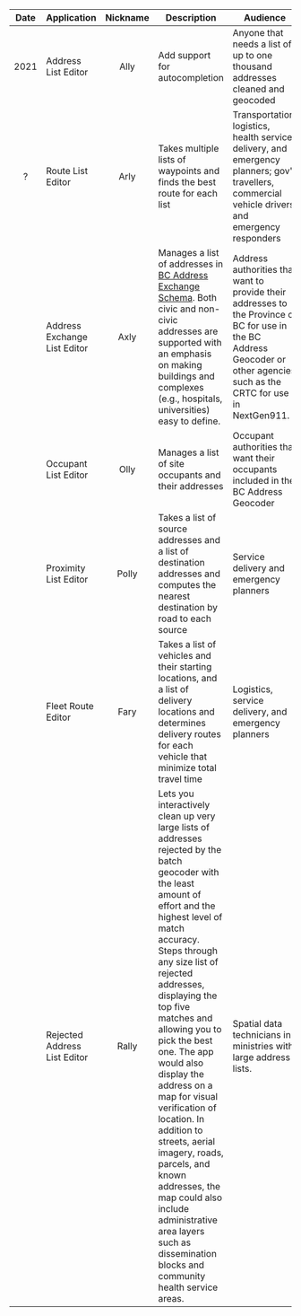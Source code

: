 |Date|Application|Nickname|Description|Audience|
|:----:|----|:----:|----|----|
|2021|Address List Editor|Ally|Add support for autocompletion|Anyone that needs a list of up to one thousand addresses cleaned and geocoded
|?|Route List Editor|Arly|Takes multiple lists of waypoints and finds the best route for each list|Transportation, logistics, health service delivery, and emergency planners; gov't travellers, commercial vehicle drivers, and emergency responders
||Address Exchange List Editor|Axly|Manages a list of addresses in [BC Address Exchange Schema](https://github.com/bcgov/ols-geocoder/blob/gh-pages/BCAddressExchangeSchema.md). Both civic and non-civic addresses are supported with an emphasis on making buildings and complexes (e.g., hospitals, universities) easy to define.|Address authorities that want to provide their addresses to the Province of BC for use in the BC Address Geocoder or other agencies such as the CRTC for use in NextGen911.
||Occupant List Editor|Olly|Manages a list of site occupants and their addresses|Occupant authorities that want their occupants included in the BC Address Geocoder
||Proximity List Editor|Polly|Takes a list of source addresses and a list of destination addresses and computes the nearest destination by road to each source|Service delivery and emergency planners
||Fleet Route Editor|Fary|Takes a list of vehicles and their starting locations, and a list of delivery locations and determines delivery routes for each vehicle that minimize total travel time|Logistics, service delivery, and emergency planners
|| Rejected Address List Editor|Rally|Lets you interactively clean up very large lists of addresses rejected by the batch geocoder with the least amount of effort and the highest level of match accuracy. Steps through any size list of rejected  addresses, displaying the top five matches and allowing you to pick the best one. The app would also display the address on a map for visual verification of location. In addition to streets, aerial imagery, roads, parcels, and known addresses, the map could also include administrative area layers such as dissemination blocks and community health service areas.|Spatial data technicians in ministries with large address lists.
